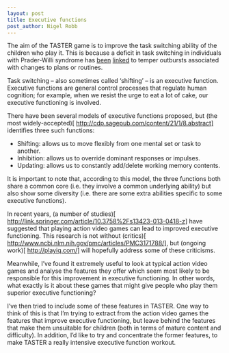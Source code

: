 ```yaml
---
layout: post
title: Executive functions
post_author: Nigel Robb
---
```

The aim of the TASTER game is to improve the task switching ability of the children who play it. This is because a deficit in task switching in individuals with Prader-Willi syndrome has [been]( http://onlinelibrary.wiley.com/doi/10.1111/j.1365-2788.2010.01368.x/abstract) [linked]( http://onlinelibrary.wiley.com/doi/10.1111/jir.12010/abstract) to temper outbursts associated with changes to plans or routines.

Task switching – also sometimes called ‘shifting’ – is an executive function. Executive functions are general control processes that regulate human cognition; for example, when we resist the urge to eat a lot of cake, our executive functioning is involved.

There have been several models of executive functions proposed, but (the most widely-accepted)[ http://cdp.sagepub.com/content/21/1/8.abstract] identifies three such functions:

* Shifting: allows us to move flexibly from one mental set or task to another.
* Inhibition: allows us to override dominant responses or impulses.
* Updating: allows us to constantly add/delete working memory contents.

It is important to note that, according to this model, the three functions both share a common core (i.e. they involve a common underlying ability) but also show some diversity (i.e. there are some extra abilities specific to some executive functions).

In recent years, (a number of studies)[ http://link.springer.com/article/10.3758%2Fs13423-013-0418-z] have suggested that playing action video games can lead to improved executive functioning. This research is not without (critics)[ http://www.ncbi.nlm.nih.gov/pmc/articles/PMC3171788/], but (ongoing work)[ http://playiq.com/] will hopefully address some of these criticisms.

Meanwhile, I’ve found it extremely useful to look at typical action video games and analyse the features they offer which seem most likely to be responsible for this improvement in executive functioning. In other words, what exactly is it about these games that might give people who play them superior executive functioning?

I’ve then tried to include some of these features in TASTER. One way to think of this is that I’m trying to extract from the action video games the features that improve executive functioning, but leave behind the features that make them unsuitable for children (both in terms of mature content and difficulty). In addition, I’d like to try and concentrate the former features, to make TASTER a really intensive executive function workout.
